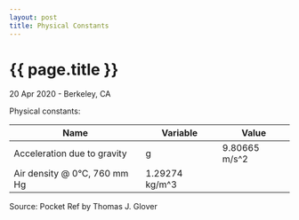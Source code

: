 ```yaml
---
layout: post
title: Physical Constants
---
```


{{ page.title }}
================

<p class="meta">20 Apr 2020 - Berkeley, CA</p>

Physical constants:

| Name | Variable | Value |
| --- | --- | --- |
| Acceleration due to gravity | g | 9.80665 m/s^2 |
| Air density @ 0°C, 760 mm Hg | 1.29274 kg/m^3 |

Source: Pocket Ref by Thomas J. Glover